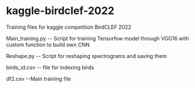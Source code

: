 # kaggle-birdclef-2022
Training files for kaggle competition BirdCLEF 2022


Main_training.py -- Script for training Tensorfow model through VGG16 with custom function to build own CNN

Reshape.py -- Script for reshaping spectrograms and saving them

birds_id.csv -- file for indexing birds

df2.csv --Main training file
